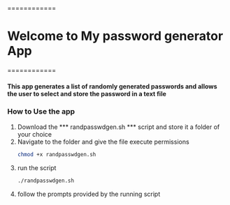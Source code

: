 ============
# Welcome to My password generator App

============


#### This app generates a list of randomly generated passwords and allows the user to select and store the password in a text file

### How to Use the app
1. Download the *** randpasswdgen.sh *** script and store it a folder of your choice
2. Navigate to the folder and give the file execute permissions
	```bash
	chmod +x randpasswdgen.sh
	```
3. run the script 
	```bash
	./randpasswdgen.sh
	```
4. follow the prompts provided by the running script


